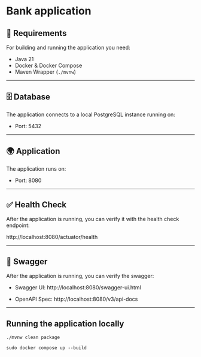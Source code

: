 # Bank application



## 🔧 Requirements

For building and running the application you need:

- Java 21
- Docker & Docker Compose
- Maven Wrapper (`./mvnw`)

---

## 🗄️ Database
The application connects to a local PostgreSQL instance running on:

- Port: 5432

---

## 🌍 Application
The application runs on:

- Port: 8080

---

## ✅ Health Check
After the application is running, you can verify it with the health check endpoint:

http://localhost:8080/actuator/health

---

## 📘 Swagger
After the application is running, you can verify the swagger:

- Swagger UI: http://localhost:8080/swagger-ui.html

- OpenAPI Spec: http://localhost:8080/v3/api-docs

---

## Running the application locally

```shell
./mvnw clean package

sudo docker compose up --build
```

